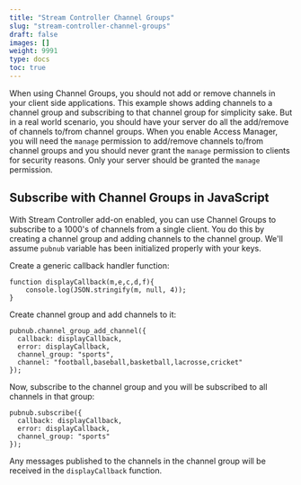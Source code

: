 ```yaml
---
title: "Stream Controller Channel Groups"
slug: "stream-controller-channel-groups"
draft: false
images: []
weight: 9991
type: docs
toc: true
---
```


When using Channel Groups, you should not add or remove channels in your client side applications. This example shows adding channels to a channel group and subscribing to that channel group for simplicity sake. But in a real world scenario, you should have your server do all the add/remove of channels to/from channel groups. When you enable Access Manager, you will need the `manage` permission to add/remove channels to/from channel groups and you should never grant the `manage` permission to clients for security reasons. Only your server should be granted the `manage` permission.

## Subscribe with Channel Groups in JavaScript
With Stream Controller add-on enabled, you can use Channel Groups to subscribe to a 1000's of channels from a single client. You do this by creating a channel group and adding channels to the channel group. We'll assume `pubnub` variable has been initialized properly with your keys.

Create a generic callback handler function:

<!-- language: lang-js -->
    function displayCallback(m,e,c,d,f){
        console.log(JSON.stringify(m, null, 4));
    }


Create channel group and add channels to it:

<!-- language: lang-js -->
    pubnub.channel_group_add_channel({
      callback: displayCallback,
      error: displayCallback,
      channel_group: "sports",
      channel: "football,baseball,basketball,lacrosse,cricket"
    });

Now, subscribe to the channel group and you will be subscribed to all channels in that group:

<!-- language: lang-js -->
    pubnub.subscribe({
      callback: displayCallback,
      error: displayCallback,
      channel_group: "sports"
    });

Any messages published to the channels in the channel group will be received in the `displayCallback` function.

